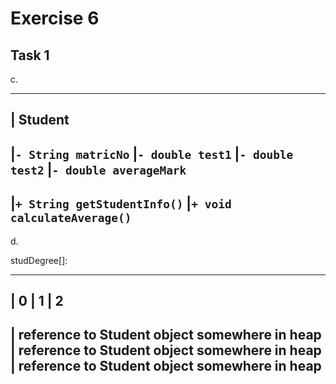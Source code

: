 # Exercise 6

## Task 1

c.

----
| Student
----
|`- String matricNo`
|`- double test1`
|`- double test2`
|`- double averageMark`
----
|`+ String getStudentInfo()`
|`+ void calculateAverage()`
----

d.

studDegree[]:

----
| 0 | 1 | 2
----
| reference to Student object somewhere in heap | reference to Student object somewhere in heap | reference to Student object somewhere in heap
----